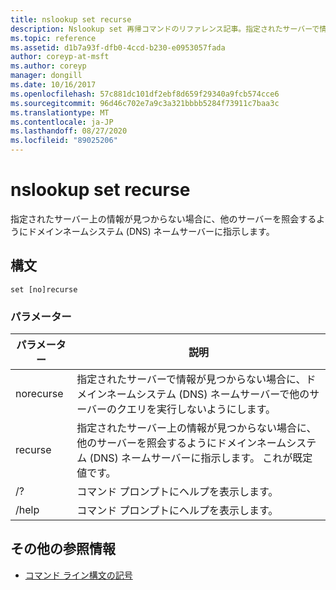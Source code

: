 ```yaml
---
title: nslookup set recurse
description: Nslookup set 再帰コマンドのリファレンス記事。指定されたサーバーで情報が見つからない場合に、他のサーバーを照会するようにドメインネームシステム (DNS) ネームサーバーに指示します。
ms.topic: reference
ms.assetid: d1b7a93f-dfb0-4ccd-b230-e0953057fada
author: coreyp-at-msft
ms.author: coreyp
manager: dongill
ms.date: 10/16/2017
ms.openlocfilehash: 57c881dc101df2ebf8d659f29340a9fcb574cce6
ms.sourcegitcommit: 96d46c702e7a9c3a321bbbb5284f73911c7baa3c
ms.translationtype: MT
ms.contentlocale: ja-JP
ms.lasthandoff: 08/27/2020
ms.locfileid: "89025206"
---
```

# <a name="nslookup-set-recurse"></a>nslookup set recurse

指定されたサーバー上の情報が見つからない場合に、他のサーバーを照会するようにドメインネームシステム (DNS) ネームサーバーに指示します。

## <a name="syntax"></a>構文

```
set [no]recurse
```

### <a name="parameters"></a>パラメーター

| パラメーター | 説明 |
| ---------- | ---------- |
| norecurse | 指定されたサーバーで情報が見つからない場合に、ドメインネームシステム (DNS) ネームサーバーで他のサーバーのクエリを実行しないようにします。 |
| recurse | 指定されたサーバー上の情報が見つからない場合に、他のサーバーを照会するようにドメインネームシステム (DNS) ネームサーバーに指示します。 これが既定値です。 |
| /? | コマンド プロンプトにヘルプを表示します。 |
| /help | コマンド プロンプトにヘルプを表示します。 |

## <a name="additional-references"></a>その他の参照情報

- [コマンド ライン構文の記号](command-line-syntax-key.md)
